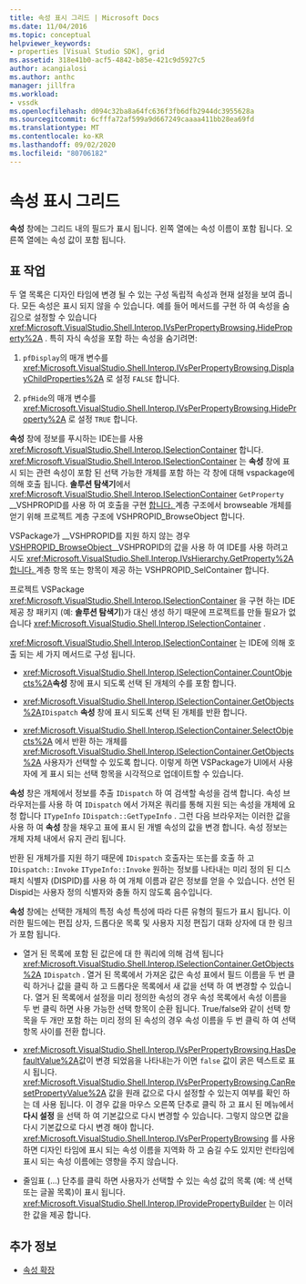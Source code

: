 ```yaml
---
title: 속성 표시 그리드 | Microsoft Docs
ms.date: 11/04/2016
ms.topic: conceptual
helpviewer_keywords:
- properties [Visual Studio SDK], grid
ms.assetid: 318e41b0-acf5-4842-b85e-421c9d5927c5
author: acangialosi
ms.author: anthc
manager: jillfra
ms.workload:
- vssdk
ms.openlocfilehash: d094c32ba8a64fc636f3fb6dfb2944dc3955628a
ms.sourcegitcommit: 6cfffa72af599a9d667249caaaa411bb28ea69fd
ms.translationtype: MT
ms.contentlocale: ko-KR
ms.lasthandoff: 09/02/2020
ms.locfileid: "80706182"
---
```

# <a name="properties-display-grid"></a>속성 표시 그리드

**속성** 창에는 그리드 내의 필드가 표시 됩니다. 왼쪽 열에는 속성 이름이 포함 됩니다. 오른쪽 열에는 속성 값이 포함 됩니다.

## <a name="work-with-the-grid"></a>표 작업

두 열 목록은 디자인 타임에 변경 될 수 있는 구성 독립적 속성과 현재 설정을 보여 줍니다. 모든 속성은 표시 되지 않을 수 있습니다. 예를 들어 메서드를 구현 하 여 속성을 숨김으로 설정할 수 있습니다 <xref:Microsoft.VisualStudio.Shell.Interop.IVsPerPropertyBrowsing.HideProperty%2A> . 특히 자식 속성을 포함 하는 속성을 숨기려면:

1. `pfDisplay`의 매개 변수를 <xref:Microsoft.VisualStudio.Shell.Interop.IVsPerPropertyBrowsing.DisplayChildProperties%2A> 로 설정 `FALSE` 합니다.

2. `pfHide`의 매개 변수를 <xref:Microsoft.VisualStudio.Shell.Interop.IVsPerPropertyBrowsing.HideProperty%2A> 로 설정 `TRUE` 합니다.

**속성** 창에 정보를 푸시하는 IDE는를 사용 <xref:Microsoft.VisualStudio.Shell.Interop.ISelectionContainer> 합니다. <xref:Microsoft.VisualStudio.Shell.Interop.ISelectionContainer> 는 **속성** 창에 표시 되는 관련 속성이 포함 된 선택 가능한 개체를 포함 하는 각 창에 대해 vspackage에 의해 호출 됩니다. **솔루션 탐색기**에서 <xref:Microsoft.VisualStudio.Shell.Interop.ISelectionContainer> `GetProperty` __VSHPROPID를 사용 하 여 호출을 구현 [합니다. ](<xref:Microsoft.VisualStudio.Shell.Interop.__VSHPROPID.VSHPROPID_BrowseObject>) 계층 구조에서 browseable 개체를 얻기 위해 프로젝트 계층 구조에 VSHPROPID_BrowseObject 합니다.

VSPackage가 __VSHPROPID를 지원 하지 않는 경우 [ VSHPROPID_BrowseObject](<xref:Microsoft.VisualStudio.Shell.Interop.__VSHPROPID.VSHPROPID_BrowseObject>)__VSHPROPID의 값을 사용 하 여 IDE를 사용 하려고 시도 <xref:Microsoft.VisualStudio.Shell.Interop.IVsHierarchy.GetProperty%2A> [합니다. ](<xref:Microsoft.VisualStudio.Shell.Interop.__VSHPROPID.VSHPROPID_SelContainer>) 계층 항목 또는 항목이 제공 하는 VSHPROPID_SelContainer 합니다.

프로젝트 VSPackage <xref:Microsoft.VisualStudio.Shell.Interop.ISelectionContainer> 을 구현 하는 IDE 제공 창 패키지 (예: **솔루션 탐색기**)가 대신 생성 하기 때문에 프로젝트를 만들 필요가 없습니다 <xref:Microsoft.VisualStudio.Shell.Interop.ISelectionContainer> .

<xref:Microsoft.VisualStudio.Shell.Interop.ISelectionContainer> 는 IDE에 의해 호출 되는 세 가지 메서드로 구성 됩니다.

- <xref:Microsoft.VisualStudio.Shell.Interop.ISelectionContainer.CountObjects%2A>**속성** 창에 표시 되도록 선택 된 개체의 수를 포함 합니다.

- <xref:Microsoft.VisualStudio.Shell.Interop.ISelectionContainer.GetObjects%2A>`IDispatch` **속성** 창에 표시 되도록 선택 된 개체를 반환 합니다.

- <xref:Microsoft.VisualStudio.Shell.Interop.ISelectionContainer.SelectObjects%2A> 에서 반환 하는 개체를 <xref:Microsoft.VisualStudio.Shell.Interop.ISelectionContainer.GetObjects%2A> 사용자가 선택할 수 있도록 합니다. 이렇게 하면 VSPackage가 UI에서 사용자에 게 표시 되는 선택 항목을 시각적으로 업데이트할 수 있습니다.

**속성** 창은 개체에서 정보를 추출 `IDispatch` 하 여 검색할 속성을 검색 합니다. 속성 브라우저는를 사용 하 여 `IDispatch` 에서 가져온 쿼리를 통해 지원 되는 속성을 개체에 요청 합니다 `ITypeInfo` `IDispatch::GetTypeInfo` . 그런 다음 브라우저는 이러한 값을 사용 하 여 **속성** 창을 채우고 표에 표시 된 개별 속성의 값을 변경 합니다. 속성 정보는 개체 자체 내에서 유지 관리 됩니다.

반환 된 개체가를 지원 하기 때문에 `IDispatch` 호출자는 또는를 호출 하 고 `IDispatch::Invoke` `ITypeInfo::Invoke` 원하는 정보를 나타내는 미리 정의 된 디스패치 식별자 (DISPID)를 사용 하 여 개체 이름과 같은 정보를 얻을 수 있습니다. 선언 된 Dispid는 사용자 정의 식별자와 충돌 하지 않도록 음수입니다.

**속성** 창에는 선택한 개체의 특정 속성 특성에 따라 다른 유형의 필드가 표시 됩니다. 이러한 필드에는 편집 상자, 드롭다운 목록 및 사용자 지정 편집기 대화 상자에 대 한 링크가 포함 됩니다.

- 열거 된 목록에 포함 된 값은에 대 한 쿼리에 의해 검색 됩니다 <xref:Microsoft.VisualStudio.Shell.Interop.ISelectionContainer.GetObjects%2A> `IDispatch` . 열거 된 목록에서 가져온 값은 속성 표에서 필드 이름을 두 번 클릭 하거나 값을 클릭 하 고 드롭다운 목록에서 새 값을 선택 하 여 변경할 수 있습니다. 열거 된 목록에서 설정을 미리 정의한 속성의 경우 속성 목록에서 속성 이름을 두 번 클릭 하면 사용 가능한 선택 항목이 순환 됩니다. True/false와 같이 선택 항목을 두 개만 포함 하는 미리 정의 된 속성의 경우 속성 이름을 두 번 클릭 하 여 선택 항목 사이를 전환 합니다.

- <xref:Microsoft.VisualStudio.Shell.Interop.IVsPerPropertyBrowsing.HasDefaultValue%2A>값이 변경 되었음을 나타내는가 이면 `false` 값이 굵은 텍스트로 표시 됩니다. <xref:Microsoft.VisualStudio.Shell.Interop.IVsPerPropertyBrowsing.CanResetPropertyValue%2A> 값을 원래 값으로 다시 설정할 수 있는지 여부를 확인 하는 데 사용 됩니다. 이 경우 값을 마우스 오른쪽 단추로 클릭 하 고 표시 된 메뉴에서 **다시 설정** 을 선택 하 여 기본값으로 다시 변경할 수 있습니다. 그렇지 않으면 값을 다시 기본값으로 다시 변경 해야 합니다. <xref:Microsoft.VisualStudio.Shell.Interop.IVsPerPropertyBrowsing> 를 사용 하면 디자인 타임에 표시 되는 속성 이름을 지역화 하 고 숨길 수도 있지만 런타임에 표시 되는 속성 이름에는 영향을 주지 않습니다.

- 줄임표 (...) 단추를 클릭 하면 사용자가 선택할 수 있는 속성 값의 목록 (예: 색 선택 또는 글꼴 목록)이 표시 됩니다. <xref:Microsoft.VisualStudio.Shell.Interop.IProvidePropertyBuilder> 는 이러한 값을 제공 합니다.

## <a name="see-also"></a>추가 정보

- [속성 확장](../../extensibility/internals/extending-properties.md)
